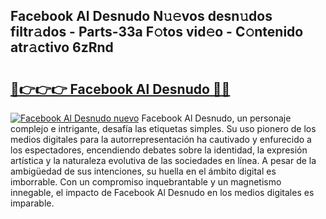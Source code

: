## Facebook Al Desnudo N𝚞𝚎vos desn𝚞dos filtr𝚊dos - Parts-33a F𝚘tos vid𝚎o - C𝚘ntenido atr𝚊ctivo 6zRnd

# <h2><a href="http://mb8ojct.tromn.icu/?c=Facebook+Al+Desnudo">🔗👉👉👉 Facebook Al Desnudo 🔗🔗</a></h2>

[![Facebook Al Desnudo nuevo](https://i.imgur.com/pEAQMta.gif)](http://mb8ojct.tromn.icu/?c=Facebook+Al+Desnudo)
Facebook Al Desnudo, un personaje complejo e intrigante, desafía las etiquetas simples. Su uso pionero de los medios digitales para la autorrepresentación ha cautivado y enfurecido a los espectadores, encendiendo debates sobre la identidad, la expresión artística y la naturaleza evolutiva de las sociedades en línea. A pesar de la ambigüedad de sus intenciones, su huella en el ámbito digital es imborrable. Con un compromiso inquebrantable y un magnetismo innegable, el impacto de Facebook Al Desnudo en los medios digitales es imparable.
